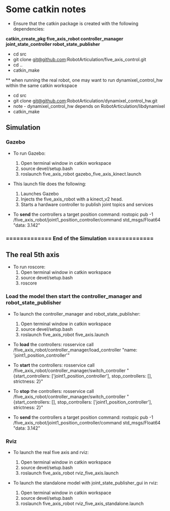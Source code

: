 # Some catkin notes
* Ensure that the catkin package is created with the following dependencies:

**catkin_create_pkg five_axis_robot controller_manager joint_state_controller robot_state_publisher**

* cd src
* git clone git@github.com:RobotArticulation/five_axis_control.git
* cd ..
* catkin_make

** when running the real robot, one may want to run dynamixel_control_hw within the same catkin workspace
* cd src
* git clone git@github.com:RobotArticulation/dynamixel_control_hw.git 
* note - dynamixel_control_hw depends on RobotArticulation/libdynamixel
* catkin_make

## Simulation ##

### Gazebo ###
* To run Gazebo:
    1) Open terminal window in catkin workspace
    2) source devel/setup.bash 
    3) roslaunch five_axis_robot gazebo_five_axis_kinect.launch

* This launch file does the following:
    1) Launches Gazebo
    2) Injects the five_axis_robot with a kinect_v2 head. 
    3) Starts a hardware controller to publish joint topics and services

* To **send** the controllers a target position command:
    rostopic pub -1 /five_axis_robot/joint1_position_controller/command std_msgs/Float64 "data: 3.142"

### ============= End of the Simulation ============= ###


## The real 5th axis ##
* To run roscore:
    1) Open terminal window in catkin workspace
    2) source devel/setup.bash 
    3) roscore

### Load the model then start the controller_manager and robot_state_publisher ###

* To launch the controller_manager and robot_state_publisher:
    1) Open terminal window in catkin workspace
    2) source devel/setup.bash
    3) roslaunch five_axis_robot five_axis.launch

* To **load** the controllers:
    rosservice call /five_axis_robot/controller_manager/load_controller "name: 'joint1_position_controller'"
    
* To **start** the controllers:
    rosservice call /five_axis_robot/controller_manager/switch_controller "{start_controllers: ['joint1_position_controller'],   stop_controllers: [], strictness: 2}"
    
* To **stop** the controllers:
    rosservice call /five_axis_robot/controller_manager/switch_controller "{start_controllers: [],   stop_controllers: ['joint1_position_controller'], strictness: 2}"
    
* To **send** the controllers a target position command:
    rostopic pub -1 /five_axis_robot/joint1_position_controller/command std_msgs/Float64 "data: 3.142"

### Rviz ###

* To launch the real five axis and rviz:
    1) Open terminal window in catkin workspace
    2) source devel/setup.bash 
    3) roslaunch five_axis_robot rviz_five_axis.launch

* To launch the standalone model with joint_state_publisher_gui in rviz:
    1) Open terminal window in catkin workspace
    2) source devel/setup.bash 
    3) roslaunch five_axis_robot rviz_five_axis_standalone.launch


